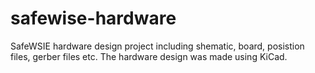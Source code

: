 # safewise-hardware

SafeWSIE hardware design project including shematic, board, posistion files, gerber files etc. The hardware design was made using KiCad.
